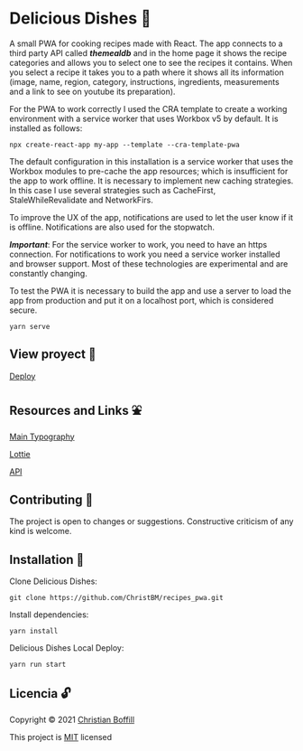 # Delicious Dishes :spaghetti:

A small PWA for cooking recipes made with React. The app connects to a third party API called ***themealdb*** and in the home page it shows the recipe categories and allows you to select one to see the recipes it contains. When you select a recipe it takes you to a path where it shows all its information (image, name, region, category, instructions, ingredients, measurements and a link to see on youtube its preparation).

For the PWA to work correctly I used the CRA template to create a working environment with a service worker that uses Workbox v5 by default. It is installed as follows:

```
npx create-react-app my-app --template --cra-template-pwa
```
The default configuration in this installation is a service worker that uses the Workbox modules to pre-cache the app resources; which is insufficient for the app to work offline. It is necessary to implement new caching strategies. In this case I use several strategies such as CacheFirst, StaleWhileRevalidate and NetworkFirs.

To improve the UX of the app, notifications are used to let the user know if it is offline. Notifications are also used for the stopwatch.

***Important***: For the service worker to work, you need to have an https connection. For notifications to work you need a service worker installed and browser support. Most of these technologies are experimental and are constantly changing.

To test the PWA it is necessary to build the app and use a server to load the app from production and put it on a localhost port, which is considered secure.

```
yarn serve
```

## View proyect :rocket:
[Deploy](https://christbm.github.io/recipes_pwa/)

## Resources and Links :fountain:
[Main Typography](https://fonts.googleapis.com/css2?family=Pacifico&display=swap "Pacifico")

[Lottie](https://lottiefiles.com/)

[API](www.themealdb.com)

## Contributing :raising_hand:
The project is open to changes or suggestions. Constructive criticism of any kind is welcome.

## Installation :electric_plug:
Clone Delicious Dishes:
```
git clone https://github.com/ChristBM/recipes_pwa.git
 ```

Install dependencies:
```
yarn install
```

Delicious Dishes Local Deploy:
```
yarn run start
```

## Licencia :unlock:

Copyright © 2021 [Christian Boffill](https://github.com/ChristBM)

This project is [MIT](https://choosealicense.com/licenses/mit/) licensed
